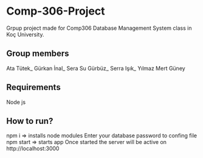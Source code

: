 ﻿# Comp-306-Project
Grpup project made for Comp306 Database Management System class in Koç University.

Group members
-
Ata Tütek_
Gürkan İnal_
Sera Su Gürbüz_
Serra Işık_
Yılmaz Mert Güney

Requirements
-
Node js


How to run?
-
npm i => installs node modules
Enter your database password to confing file
npm start => starts app
Once started the server will be active on http://localhost:3000

